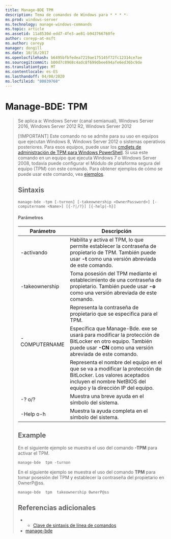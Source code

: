 ```yaml
---
title: Manage-BDE TPM
description: Tema de comandos de Windows para * * * *-
ms.prod: windows-server
ms.technology: manage-windows-commands
ms.topic: article
ms.assetid: 11a8530d-edd7-4fe3-ae81-b943766760fe
author: coreyp-at-msft
ms.author: coreyp
manager: dongill
ms.date: 10/16/2017
ms.openlocfilehash: b6495bfbfedea7219ae175145f72fc12314ce7ae
ms.sourcegitcommit: b00d7c8968c4adc8f699dbee694afe6ed36bc9de
ms.translationtype: MT
ms.contentlocale: es-ES
ms.lasthandoff: 04/08/2020
ms.locfileid: "80839768"
---
```

# <a name="manage-bde-tpm"></a>Manage-BDE: TPM

> Se aplica a: Windows Server (canal semianual), Windows Server 2016, Windows Server 2012 R2, Windows Server 2012
> 
> [!IMPORTANT]
> Este comando no se admite para su uso en equipos que ejecutan Windows 8, Windows Server 2012 o sistemas operativos posteriores. Para esos equipos, puede usar los [cmdlets de administración de TPM para Windows PowerShell](https://docs.microsoft.com/powershell/module/trustedplatformmodule/).
> Si usa este comando en un equipo que ejecuta Windows 7 o Windows Server 2008, todavía puede configurar el Módulo de plataforma segura del equipo (TPM) con este comando. Para obtener ejemplos de cómo se puede usar este comando, vea [ejemplos](#BKMK_Examples).
> ## <a name="syntax"></a>Sintaxis
> ```
> manage-bde -tpm [-turnon] [-takeownership <OwnerPassword>] [-computername <Name>] [{-?|/?}] [{-help|-h}]
> ```
> #### <a name="parameters"></a>Parámetros
> 
> |    Parámetro    |                                                                              Descripción                                                                               |
> |-----------------|------------------------------------------------------------------------------------------------------------------------------------------------------------------------|
> |     -activando     |              Habilita y activa el TPM, lo que permite establecer la contraseña de propietario de TPM. También puede usar **-t** como una versión abreviada de este comando.              |
> | -takeownership  |                      Toma posesión del TPM mediante el establecimiento de una contraseña de propietario. También puede usar **-o** como una versión abreviada de este comando.                       |
> | <OwnerPassword> |                                                      Representa la contraseña de propietario que se especifica para el TPM.                                                       |
> |  -COMPUTERNAME  | Especifica que Manage-Bde. exe se usará para modificar la protección de BitLocker en otro equipo. También puede usar **-CN** como una versión abreviada de este comando. |
> |     <Name>      |    Representa el nombre del equipo en el que se va a modificar la protección de BitLocker. Los valores aceptados incluyen el nombre NetBIOS del equipo y la dirección IP del equipo.     |
> |    -? o/?     |                                                               Muestra una breve ayuda en el símbolo del sistema.                                                               |
> |   -Help o-h   |                                                             Muestra la ayuda completa en el símbolo del sistema.                                                              |
> 
> ## <a name="examples"></a><a name=BKMK_Examples></a>Example
> En el siguiente ejemplo se muestra el uso del comando **-TPM** para activar el TPM.
> ```
> manage-bde  tpm -turnon
> ```
> En el siguiente ejemplo se muestra el uso del comando **TPM** para tomar posesión del TPM y establecer la contraseña del propietario en 0wnerP@ss.
> ```
> manage-bde  tpm  takeownership 0wnerP@ss
> ```
> ## <a name="additional-references"></a>Referencias adicionales
> -   - [Clave de sintaxis de línea de comandos](command-line-syntax-key.md)
> -   [manage-bde](manage-bde.md)
